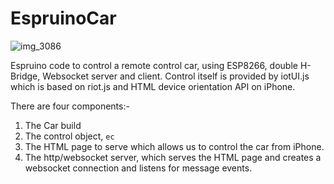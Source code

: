 # EspruinoCar

![img_3086](https://cloud.githubusercontent.com/assets/7113347/20222206/4e1449ce-a82c-11e6-9208-446c74071a3c.jpeg)

Espruino code to control a remote control car, using ESP8266, double H-Bridge, Websocket server and client.
Control itself is provided by iotUI.js which is based on riot.js and HTML device orientation API on iPhone.

There are four components:-

1. The Car build
2. The control object, `ec`
3. The HTML page to serve which allows us to control the car from iPhone.
4. The http/websocket server, which serves the HTML page and creates a websocket connection and listens for message events.